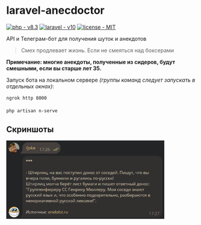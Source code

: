 # laravel-anecdoctor

<p>
    <a href="https://www.php.net/"><img src="https://img.shields.io/static/v1?label=php&message=v8.3&color=4f5b93" alt="php - v8.3"></a>
    <a href="https://laravel.com/"><img src="https://img.shields.io/static/v1?label=laravel&message=v10&color=f5372e" alt="laravel - v10"></a>
    <a href="https://mit-license.org/"><img src="https://img.shields.io/static/v1?label=license&message=MIT&color=green" alt="license - MIT"></a>
</p>

API и Телеграм-бот для получения шуток и анекдотов

> Смех продлевает жизнь. Если не смеяться над боксерами

**Примечание: многие анекдоты, полученные из сидеров, будут смешными, если вы старше лет 35.**

Запуск бота на локальном сервере *(группы команд следует запускать в отдельных окнах)*:

```sh
ngrok http 8000

php artisan n-serve
```

## Скриншоты

<img src="./_repo/screenshot-1.png" width="420">
